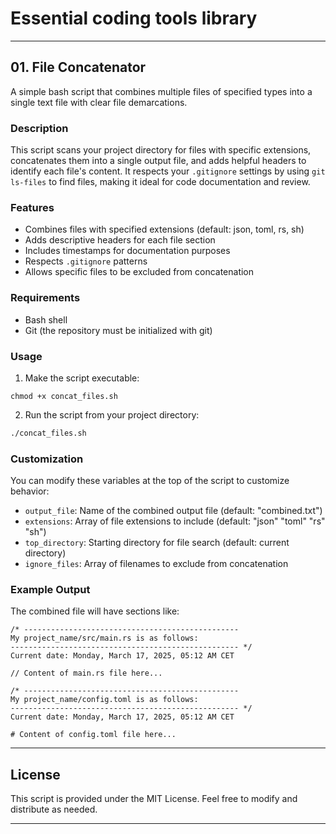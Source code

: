 # Essential coding tools library
---
## 01. File Concatenator

A simple bash script that combines multiple files of specified types into a single text file with clear file demarcations.

### Description

This script scans your project directory for files with specific extensions, concatenates them into a single output file, and adds helpful headers to identify each file's content. It respects your `.gitignore` settings by using `git ls-files` to find files, making it ideal for code documentation and review.

### Features

- Combines files with specified extensions (default: json, toml, rs, sh)
- Adds descriptive headers for each file section
- Includes timestamps for documentation purposes
- Respects `.gitignore` patterns
- Allows specific files to be excluded from concatenation

### Requirements

- Bash shell
- Git (the repository must be initialized with git)


### Usage

1. Make the script executable:
```
chmod +x concat_files.sh
```

2. Run the script from your project directory:

```bash
./concat_files.sh
```

### Customization

You can modify these variables at the top of the script to customize behavior:

- `output_file`: Name of the combined output file (default: "combined.txt")
- `extensions`: Array of file extensions to include (default: "json" "toml" "rs" "sh")
- `top_directory`: Starting directory for file search (default: current directory)
- `ignore_files`: Array of filenames to exclude from concatenation

### Example Output

The combined file will have sections like:

```
/* ------------------------------------------------
My project_name/src/main.rs is as follows:
--------------------------------------------------- */
Current date: Monday, March 17, 2025, 05:12 AM CET

// Content of main.rs file here...

/* ------------------------------------------------
My project_name/config.toml is as follows:
--------------------------------------------------- */
Current date: Monday, March 17, 2025, 05:12 AM CET

# Content of config.toml file here...
```
---
## License

This script is provided under the MIT License. Feel free to modify and distribute as needed.

---
